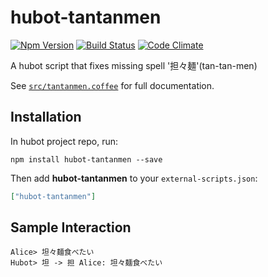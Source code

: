 # hubot-tantanmen

[![Npm Version](http://img.shields.io/npm/v/hubot-tantanmen.svg?style=flat)](http://badge.fury.io/js/hubot-tantanmen)
[![Build Status](http://img.shields.io/travis/sanemat/hubot-tantanmen/master.svg?style=flat)](https://travis-ci.org/sanemat/hubot-tantanmen)
[![Code Climate](http://img.shields.io/codeclimate/github/sanemat/hubot-tantanmen.svg?style=flat)](https://codeclimate.com/github/sanemat/hubot-tantanmen)

A hubot script that fixes missing spell '担々麺'(tan-tan-men)

See [`src/tantanmen.coffee`](src/tantanmen.coffee) for full documentation.

## Installation

In hubot project repo, run:

`npm install hubot-tantanmen --save`

Then add **hubot-tantanmen** to your `external-scripts.json`:

```json
["hubot-tantanmen"]
```

## Sample Interaction

```
Alice> 坦々麺食べたい
Hubot> 坦 -> 担 Alice: 坦々麺食べたい
```

